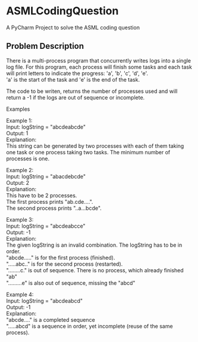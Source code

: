 # ASMLCodingQuestion
A PyCharm Project to solve the ASML coding question

## Problem Description

There is a multi-process program that concurrently writes logs into a single log file. 
For this program, each process will finish some tasks and each task will print letters to indicate the progress: 'a', 'b', 'c', 'd', 'e'.     
'a' is the start of the task and 'e' is the end of the task. 

The code to be writen, returns the number of processes used and will return a -1 if the logs are out of sequence or incomplete. 

Examples

Example 1:       
Input: logString = "abcdeabcde"      
Output: 1     
Explanation:   
This string can be generated by two processes with each of them taking one task or one process taking two tasks. 
The minimum number of processes is one. 

Example 2:  
Input: logString = "abacdebcde"     
Output: 2     
Explanation:     
This have to be 2 processes.   
The first process prints "ab.cde....".   
The second process prints "..a...bcde".   

Example 3:       
Input: logString = "abcdeabcce"     
Output: -1     
Explanation:     
The given logString is an invalid combination. 
The logString has to be in order.     
"abcde....." is for the first process (finished).     
".....abc.." is for the second process (restarted).       
"........c." is out of sequence. There is no process, which already finished "ab"     
".........e" is also out of sequence, missing the "abcd"

Example 4:   
Input: logString = "abcdeabcd"    
Output: -1   
Explanation:    
"abcde...." is a completed sequence    
".....abcd" is a sequence in order, yet incomplete (reuse of the same process).    

